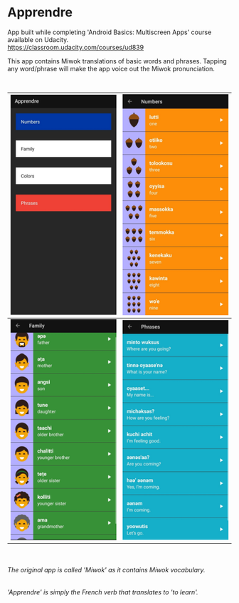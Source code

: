 # Apprendre

App built while completing 'Android Basics: Multiscreen Apps' course available on Udacity. <br/>
https://classroom.udacity.com/courses/ud839

This app contains Miwok translations of basic words and phrases. Tapping any word/phrase will make the app voice out the Miwok pronunciation.  

<br/>

![alt](https://github.com/1psrishti/Apprendre/blob/main/images/mainactivity.jpeg?raw=true) | ![alt](https://github.com/1psrishti/Apprendre/blob/main/images/numbers.jpeg?raw=true)
------ | ------
![alt](https://github.com/1psrishti/Apprendre/blob/main/images/family.jpeg?raw=true) | ![alt](https://github.com/1psrishti/Apprendre/blob/main/images/phrases.jpeg?raw=true) 

<br/>

###### The original app is called 'Miwok' as it contains Miwok vocabulary. 
###### 'Apprendre' is simply the French verb that translates to 'to learn'. 
